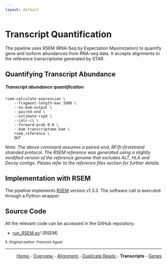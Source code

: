 ```yaml
---
layout: default
---
```

# Transcript Quantification

The pipeline uses RSEM (RNA-Seq by Expectation Maximization) to quantify gene and isoform abundances from RNA-seq data. It accepts alignments to the reference transcriptome generated by STAR.

## Quantifying Transcript Abundance

##### Transcript abundance quantification

```text
rsem-calculate-expression \
    --fragment-length-max 1000 \
    --no-bam-output \
    --paired-end \
    --estimate-rspd \
    --calc-ci \
    --forward-prob 0.0 \
    --bam transcriptome.bam \
    rsem_reference \
    OUT
```

*Note: The above command assumes a paired-end, RF/fr-firststrand stranded protocol. The RSEM reference was generated using a slightly modified version of the reference genome that excludes ALT, HLA and Decoy contigs. Please refer to the reference files section for further details.*

## Implementation with RSEM

The pipeline implements [RSEM](https://github.com/deweylab/RSEM) version v1.3.3. The software call is executed through a Python wrapper.

## Source Code

All the relevant code can be accessed in the GitHub repository:

  - [run_RSEM.py](https://github.com/smaht-dac/rnaseq-pipelines/blob/main/dockerfiles/gtex_v10/src/run_RSEM.py)<sup><sub>1</sub></sup> [RSEM]

<sub><b>1</b>: *Original author: Francois Aguet*</sub>

---

<!-- This section relies on the html links generated by GitHub Pages 
and will not render correctly in Markdown -->
<div style="text-align: right">
    <a href="/"> Home </a> -
    <a href="0_Overview.html"> Overview </a> -
    <a href="1_Alignment.html"> Alignment </a> -
    <a href="2_Duplicate_Reads.html"> Duplicate Reads </a> -
    <a> <b>  Transcripts </b> </a> -
    <a href="4_Gene_Quantification.html"> Genes </a>
</div>